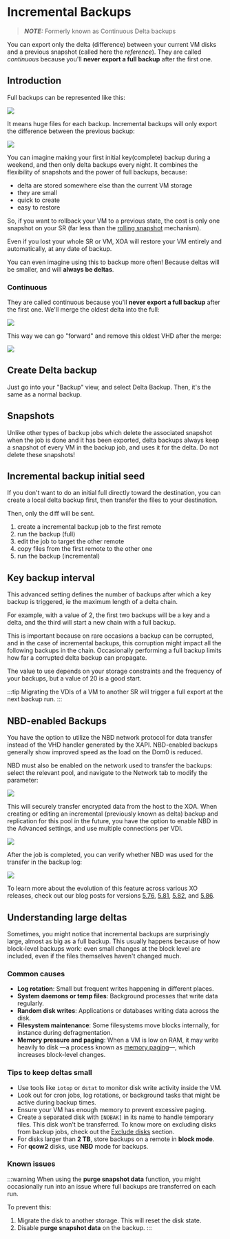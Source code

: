 # Incremental Backups

> **_NOTE:_** Formerly known as Continuous Delta backups

You can export only the delta (difference) between your current VM disks and a previous snapshot (called here the _reference_). They are called _continuous_ because you'll **never export a full backup** after the first one.

## Introduction

Full backups can be represented like this:

![](../assets/nodelta.png)

It means huge files for each backup. Incremental backups will only export the difference between the previous backup:

![](../assets/delta_final.png)

You can imagine making your first initial key(complete) backup during a weekend, and then only delta backups every night. It combines the flexibility of snapshots and the power of full backups, because:

- delta are stored somewhere else than the current VM storage
- they are small
- quick to create
- easy to restore

So, if you want to rollback your VM to a previous state, the cost is only one snapshot on your SR (far less than the [rolling snapshot](rolling_snapshots.md) mechanism).

Even if you lost your whole SR or VM, XOA will restore your VM entirely and automatically, at any date of backup.

You can even imagine using this to backup more often! Because deltas will be smaller, and will **always be deltas**.

### Continuous

They are called continuous because you'll **never export a full backup** after the first one. We'll merge the oldest delta into the full:

![](../assets/deltamerge1.png)

This way we can go "forward" and remove this oldest VHD after the merge:

![](../assets/deltamerge2.png)

## Create Delta backup

Just go into your "Backup" view, and select Delta Backup. Then, it's the same as a normal backup.

## Snapshots

Unlike other types of backup jobs which delete the associated snapshot when the job is done and it has been exported, delta backups always keep a snapshot of every VM in the backup job, and uses it for the delta. Do not delete these snapshots!

## Incremental backup initial seed

If you don't want to do an initial full directly toward the destination, you can create a local delta backup first, then transfer the files to your destination.

Then, only the diff will be sent.

1. create a incremental backup job to the first remote
1. run the backup (full)
1. edit the job to target the other remote
1. copy files from the first remote to the other one
1. run the backup (incremental)

## Key backup interval

This advanced setting defines the number of backups after which a key backup is triggered, ie the maximum length of a delta chain.

For example, with a value of 2, the first two backups will be a key and a delta, and the third will start a new chain with a full backup.

This is important because on rare occasions a backup can be corrupted, and in the case of incremental backups, this corruption might impact all the following backups in the chain. Occasionally performing a full backup limits how far a corrupted delta backup can propagate.

The value to use depends on your storage constraints and the frequency of your backups, but a value of 20 is a good start.

:::tip
Migrating the VDIs of a VM to another SR will trigger a full export at the next backup run.
:::

## NBD-enabled Backups

You have the option to utilize the NBD network protocol for data transfer instead of the VHD handler generated by the XAPI. NBD-enabled backups generally show improved speed as the load on the Dom0 is reduced.

NBD must also be enabled on the network used to transfer the backups: select the relevant pool, and navigate to the Network tab to modify the parameter:

![](../assets/nbd-connection.png)

This will securely transfer encrypted data from the host to the XOA.
When creating or editing an incremental (previously known as delta) backup and replication for this pool in the future, you have the option to enable NBD in the Advanced settings, and use multiple connections per VDI.

![](../assets/nbd-backup-settings.png)

After the job is completed, you can verify whether NBD was used for the transfer in the backup log:

![](../assets/nbd-backup-log.png)

To learn more about the evolution of this feature across various XO releases, check out our blog posts for versions [5.76](https://xen-orchestra.com/blog/xen-orchestra-5-76/), [5.81](https://xen-orchestra.com/blog/xen-orchestra-5-81/), [5.82](https://xen-orchestra.com/blog/xen-orchestra-5-82/), and [5.86](https://xen-orchestra.com/blog/xen-orchestra-5-86/).

## Understanding large deltas

Sometimes, you might notice that incremental backups are surprisingly large, almost as big as a full backup. This usually happens because of how block-level backups work: even small changes at the block level are included, even if the files themselves haven't changed much.

### Common causes

- **Log rotation**: Small but frequent writes happening in different places.
- **System daemons or temp files**: Background processes that write data regularly.
- **Random disk writes**: Applications or databases writing data across the disk.
- **Filesystem maintenance**: Some filesystems move blocks internally, for instance during defragmentation.
- **Memory pressure and paging**: When a VM is low on RAM, it may write heavily to disk —a process known as [memory paging](https://en.wikipedia.org/wiki/Memory_paging)—, which increases block-level changes.

### Tips to keep deltas small

- Use tools like `iotop` or `dstat` to monitor disk write activity inside the VM.
- Look out for cron jobs, log rotations, or background tasks that might be active during backup times.
- Ensure your VM has enough memory to prevent excessive paging.
- Create a separated disk with `[NOBAK]` in its name to handle temporary files. This disk won't be transferred.
    To know more on excluding disks from backup jobs, check out the [Exclude disks](https://docs.xen-orchestra.com/backups#exclude-disks) section.
- For disks larger than **2 TB**, store backups on a remote in **block mode**.
- For **qcow2** disks, use **NBD** mode for backups.

### Known issues

:::warning
When using the **purge snapshot data** function, you might occasionally run into an issue where full backups are transferred on each run.

To prevent this:

1. Migrate the disk to another storage. This will reset the disk state.
2. Disable **purge snapshot data** on the backup.
:::